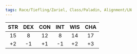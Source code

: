 ```yaml
---
tags: Race/Tiefling/Zariel, Class/Paladin, Alignment/LN
---
```

|STR|DEX|CON|INT|WIS|CHA|
|:-:|:-:|:-:|:-:|:-:|:-:|
|15|8|12|8|14|17|
|+2|-1|+1|-1|+2|+3|
